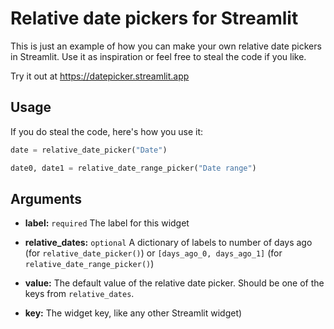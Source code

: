 # Relative date pickers for Streamlit

This is just an example of how you can make your own relative date pickers in Streamlit. Use it as
inspiration or feel free to steal the code if you like.

Try it out at https://datepicker.streamlit.app


## Usage

If you do steal the code, here's how you use it:

```py
date = relative_date_picker("Date")
```

```py
date0, date1 = relative_date_range_picker("Date range")
```

## Arguments

* **label:** `required` The label for this widget

* **relative_dates:** `optional` A dictionary of labels to number of days ago (for
`relative_date_picker()`) or `[days_ago_0, days_ago_1]` (for `relative_date_range_picker()`)

* **value:** The default value of the relative date picker. Should be one of the keys from
`relative_dates`.

* **key:** The widget key, like any other Streamlit widget)
